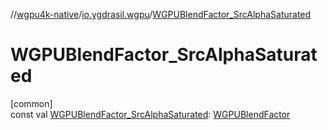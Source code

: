 //[wgpu4k-native](../../index.md)/[io.ygdrasil.wgpu](index.md)/[WGPUBlendFactor_SrcAlphaSaturated](-w-g-p-u-blend-factor_-src-alpha-saturated.md)

# WGPUBlendFactor_SrcAlphaSaturated

[common]\
const val [WGPUBlendFactor_SrcAlphaSaturated](-w-g-p-u-blend-factor_-src-alpha-saturated.md): [WGPUBlendFactor](-w-g-p-u-blend-factor/index.md)